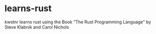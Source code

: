 # learns-rust
kwstnr learns rust using the Book "The Rust Programming Language" by Steve Klabnik and Carol Nichols
